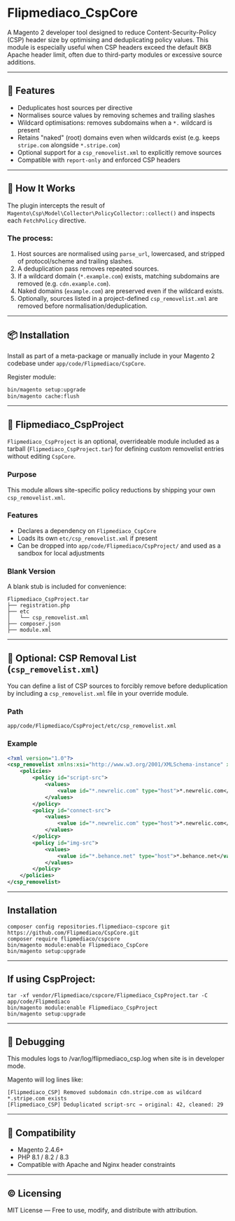 # Flipmediaco_CspCore

A Magento 2 developer tool designed to reduce Content-Security-Policy (CSP) header size by optimising and deduplicating policy values. This module is especially useful when CSP headers exceed the default 8KB Apache header limit, often due to third-party modules or excessive source additions.

---

## 🔧 Features

- Deduplicates host sources per directive
- Normalises source values by removing schemes and trailing slashes
- Wildcard optimisations: removes subdomains when a `*.` wildcard is present
- Retains "naked" (root) domains even when wildcards exist (e.g. keeps `stripe.com` alongside `*.stripe.com`)
- Optional support for a `csp_removelist.xml` to explicitly remove sources
- Compatible with `report-only` and enforced CSP headers

---

## 🧠 How It Works

The plugin intercepts the result of `Magento\Csp\Model\Collector\PolicyCollector::collect()` and inspects each `FetchPolicy` directive.

### The process:
1. Host sources are normalised using `parse_url`, lowercased, and stripped of protocol/scheme and trailing slashes.
2. A deduplication pass removes repeated sources.
3. If a wildcard domain (`*.example.com`) exists, matching subdomains are removed (e.g. `cdn.example.com`).
4. Naked domains (`example.com`) are preserved even if the wildcard exists.
5. Optionally, sources listed in a project-defined `csp_removelist.xml` are removed before normalisation/deduplication.

---

## 📦 Installation

Install as part of a meta-package or manually include in your Magento 2 codebase under `app/code/Flipmediaco/CspCore`.

Register module:

```bash
bin/magento setup:upgrade
bin/magento cache:flush
```

---

## 🧰 Flipmediaco_CspProject

`Flipmediaco_CspProject` is an optional, overrideable module included as a tarball (`Flipmediaco_CspProject.tar`) for defining custom removelist entries without editing `CspCore`.

### Purpose

This module allows site-specific policy reductions by shipping your own `csp_removelist.xml`.

### Features

- Declares a dependency on `Flipmediaco_CspCore`
- Loads its own `etc/csp_removelist.xml` if present
- Can be dropped into `app/code/Flipmediaco/CspProject/` and used as a sandbox for local adjustments

### Blank Version

A blank stub is included for convenience:
```
Flipmediaco_CspProject.tar
├── registration.php
├── etc
│   └── csp_removelist.xml
├── composer.json
├── module.xml
```

---

## 📄 Optional: CSP Removal List (`csp_removelist.xml`)

You can define a list of CSP sources to forcibly remove before deduplication by including a `csp_removelist.xml` file in your override module.

### Path
```
app/code/Flipmediaco/CspProject/etc/csp_removelist.xml
```

### Example
```xml
<?xml version="1.0"?>
<csp_removelist xmlns:xsi="http://www.w3.org/2001/XMLSchema-instance" xsi:noNamespaceSchemaLocation="urn:magento:module:Magento_Csp:etc/csp_whitelist.xsd">
    <policies>
        <policy id="script-src">
            <values>
                <value id="*.newrelic.com" type="host">*.newrelic.com</value>
            </values>
        </policy>
        <policy id="connect-src">
            <values>
                <value id="*.newrelic.com" type="host">*.newrelic.com</value>
            </values>
        </policy>
        <policy id="img-src">
            <values>
                <value id="*.behance.net" type="host">*.behance.net</value>
            </values>
        </policy>
    </policies>
</csp_removelist>
```

---

## Installation

```
composer config repositories.flipmediaco-cspcore git https://github.com/Flipmediaco/CspCore.git
composer require flipmediaco/cspcore
bin/magento module:enable Flipmediaco_CspCore
bin/magento setup:upgrade
```

---

## If using CspProject:

```
tar -xf vendor/Flipmediaco/cspcore/Flipmediaco_CspProject.tar -C app/code/Flipmediaco
bin/magento module:enable Flipmediaco_CspProject
bin/magento setup:upgrade
```

---

## 🧪 Debugging

This modules logs to /var/log/flipmediaco_csp.log when site is in developer mode.

Magento will log lines like:

```
[Flipmediaco_CSP] Removed subdomain cdn.stripe.com as wildcard *.stripe.com exists
[Flipmediaco_CSP] Deduplicated script-src → original: 42, cleaned: 29
```

---

## 🧱 Compatibility

- Magento 2.4.6+
- PHP 8.1 / 8.2 / 8.3
- Compatible with Apache and Nginx header constraints

---

## © Licensing

MIT License — Free to use, modify, and distribute with attribution.
```